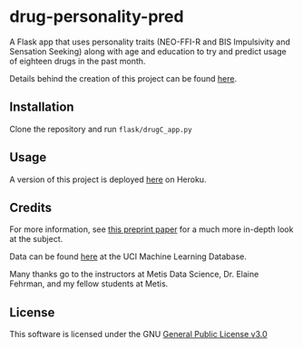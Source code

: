 # drug-personality-pred

A Flask app that uses personality traits (NEO-FFI-R and BIS Impulsivity and Sensation Seeking) along with age and education to try and predict usage of eighteen drugs in the past month.

Details behind the creation of this project can be found [here](https://jonjonchu.github.io/2020/05/06/Predicting-Drug-Consumption-From-Personality/).

## Installation
Clone the repository and run ```flask/drugC_app.py```

## Usage
A version of this project is deployed [here](https://dry-stream-60533.herokuapp.com) on Heroku.

## Credits
For more information, see [this preprint paper](https://www.researchgate.net/publication/338737362_Personality_Traits_and_Drug_Consumption_A_Story_Told_by_Data?) for a much more in-depth look at the subject.

Data can be found [here](http://archive.ics.uci.edu/ml/datasets/Drug+consumption+%28quantified%29#) at the UCI Machine Learning Database.

Many thanks go to the instructors at Metis Data Science, Dr. Elaine Fehrman, and my fellow students at Metis.

## License
This software is licensed under the GNU [General Public License v3.0](https://choosealicense.com/licenses/gpl-3.0/)
